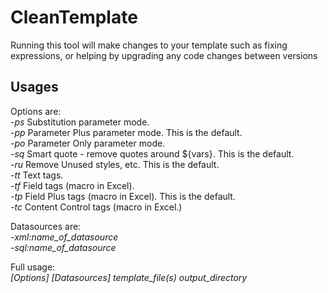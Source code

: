# CleanTemplate
Running this tool will make changes to your template such as fixing expressions, or helping by upgrading any code changes between versions

## Usages
 Options are:  
        *-ps* Substitution parameter mode.  
        *-pp* Parameter Plus parameter mode. This is the default.  
        *-po* Parameter Only parameter mode.  
        *-sq* Smart quote - remove quotes around ${vars}. This is the default.  
        *-ru* Remove Unused styles, etc. This is the default.  
        *-tt* Text tags.  
        *-tf* Field tags (macro in Excel).  
        *-tp* Field Plus tags (macro in Excel). This is the default.  
        *-tc* Content Control tags (macro in Excel.)    
          
  Datasources are:  
        *-xml:name_of_datasource*  
        *-sql:name_of_datasource*  
  
  Full usage:  
      *[Options] [Datasources] template_file(s) output_directory*
